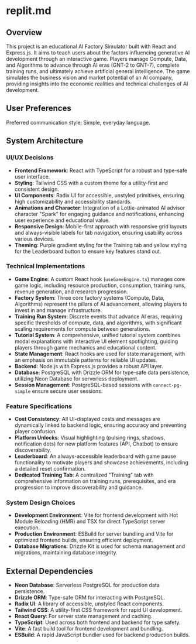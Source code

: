 # replit.md

## Overview

This project is an educational AI Factory Simulator built with React and Express.js. It aims to teach users about the factors influencing generative AI development through an interactive game. Players manage Compute, Data, and Algorithms to advance through AI eras (GNT-2 to GNT-7), complete training runs, and ultimately achieve artificial general intelligence. The game simulates the business vision and market potential of an AI company, providing insights into the economic realities and technical challenges of AI development.

## User Preferences

Preferred communication style: Simple, everyday language.

## System Architecture

### UI/UX Decisions
- **Frontend Framework**: React with TypeScript for a robust and type-safe user interface.
- **Styling**: Tailwind CSS with a custom theme for a utility-first and consistent design.
- **UI Components**: Radix UI for accessible, unstyled primitives, ensuring high customizability and accessibility standards.
- **Animations and Character**: Integration of a Lottie-animated AI advisor character "Spark" for engaging guidance and notifications, enhancing user experience and educational value.
- **Responsive Design**: Mobile-first approach with responsive grid layouts and always-visible labels for tab navigation, ensuring usability across various devices.
- **Theming**: Purple gradient styling for the Training tab and yellow styling for the Leaderboard button to ensure key features stand out.

### Technical Implementations
- **Game Engine**: A custom React hook (`useGameEngine.ts`) manages core game logic, including resource production, consumption, training runs, revenue generation, and research progression.
- **Factory System**: Three core factory systems (Compute, Data, Algorithms) represent the pillars of AI advancement, allowing players to invest in and manage infrastructure.
- **Training Run System**: Discrete events that advance AI eras, requiring specific thresholds of compute, data, and algorithms, with significant scaling requirements for compute between generations.
- **Tutorial System**: A comprehensive, unified tutorial system combines modal explanations with interactive UI element spotlighting, guiding players through game mechanics and educational content.
- **State Management**: React hooks are used for state management, with an emphasis on immutable patterns for reliable UI updates.
- **Backend**: Node.js with Express.js provides a robust API layer.
- **Database**: PostgreSQL with Drizzle ORM for type-safe data persistence, utilizing Neon Database for serverless deployment.
- **Session Management**: PostgreSQL-based sessions with `connect-pg-simple` ensure secure user sessions.

### Feature Specifications
- **Cost Consistency**: All UI-displayed costs and messages are dynamically linked to backend logic, ensuring accuracy and preventing player confusion.
- **Platform Unlocks**: Visual highlighting (pulsing rings, shadows, notification dots) for new platform features (API, Chatbot) to ensure discoverability.
- **Leaderboard**: An always-accessible leaderboard with game pause functionality to motivate players and showcase achievements, including a detailed reset confirmation.
- **Dedicated Training Tab**: A centralized "Training" tab with comprehensive information on training runs, prerequisites, and era progression to improve discoverability and guidance.

### System Design Choices
- **Development Environment**: Vite for frontend development with Hot Module Reloading (HMR) and TSX for direct TypeScript server execution.
- **Production Environment**: ESBuild for server bundling and Vite for optimized frontend builds, ensuring efficient deployment.
- **Database Migrations**: Drizzle Kit is used for schema management and migrations, maintaining database integrity.

## External Dependencies

- **Neon Database**: Serverless PostgreSQL for production data persistence.
- **Drizzle ORM**: Type-safe ORM for interacting with PostgreSQL.
- **Radix UI**: A library of accessible, unstyled React components.
- **Tailwind CSS**: A utility-first CSS framework for rapid UI development.
- **React Query**: For server state management and caching.
- **TypeScript**: Used across both frontend and backend for type safety.
- **Vite**: A fast build tool for frontend development and bundling.
- **ESBuild**: A rapid JavaScript bundler used for backend production builds.